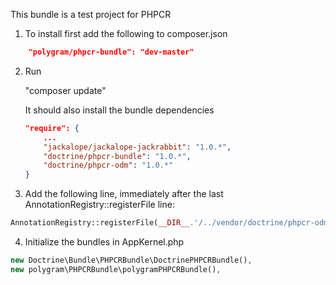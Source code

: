 This bundle is a test project for PHPCR

1. To install first add the following to composer.json
```json
    "polygram/phpcr-bundle": "dev-master"
```

2. Run   

    "composer update"

    It should also install the bundle dependencies
    ```json
    "require": {
        ...
        "jackalope/jackalope-jackrabbit": "1.0.*",
        "doctrine/phpcr-bundle": "1.0.*",
        "doctrine/phpcr-odm": "1.0.*"
    }
    ```

3. Add the following line, immediately after the last AnnotationRegistry::registerFile line:
```php
AnnotationRegistry::registerFile(__DIR__.'/../vendor/doctrine/phpcr-odm/lib/Doctrine/ODM/PHPCR/Mapping/Annotations/DoctrineAnnotations.php');
```

4. Initialize the bundles in AppKernel.php
```php
new Doctrine\Bundle\PHPCRBundle\DoctrinePHPCRBundle(),
new polygram\PHPCRBundle\polygramPHPCRBundle(),
```